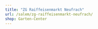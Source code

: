```yaml
---
title: "ZG Raiffeisenmarkt Neufrach"
url: /salem/zg-raiffeisenmarkt-neufrach/
shop: Garten-Center
---
```

